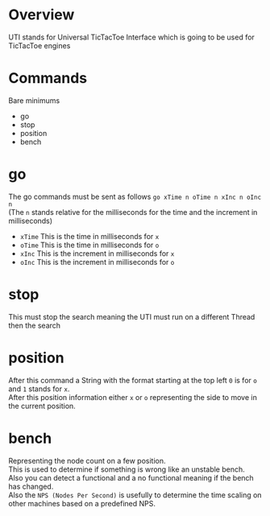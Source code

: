 # Overview
UTI stands for Universal TicTacToe Interface which is going to be used for TicTacToe engines

# Commands

Bare minimums
- go
- stop
- position
- bench

# go 
The go commands must be sent as follows
`go xTime n oTime n xInc n oInc n`<br/>
(The `n` stands relative for the milliseconds for the time and the increment in milliseconds)

- `xTime` This is the time in milliseconds for `x`
- `oTime` This is the time in milliseconds for `o`
- `xInc` This is the increment in milliseconds for `x`
- `oInc` This is the increment in milliseconds for `o`

# stop
This must stop the search meaning the UTI must run on a different Thread then the search

# position
After this command a String with the format starting at the top left ``0`` is for ``o`` and ``1`` stands for ``x``.<br/>
After this position information either `x` or `o` representing the side to move in the current position.

# bench
Representing the node count on a few position.<br/>This is used to determine if something is wrong like an unstable bench.
<br/>Also you can detect a functional and a no functional meaning if the bench has changed.<br/> Also the `NPS (Nodes Per Second)` 
is usefully to determine the time scaling on other machines based on a predefined NPS.